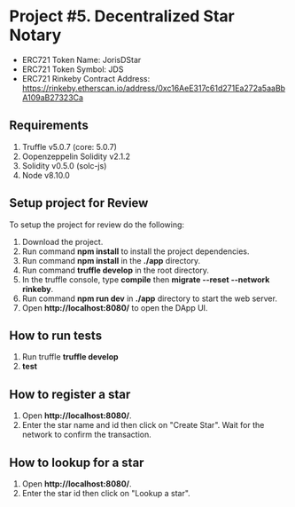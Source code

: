 # Project #5. Decentralized Star Notary

* ERC721 Token Name: JorisDStar
* ERC721 Token Symbol: JDS
* ERC721 Rinkeby Contract Address: https://rinkeby.etherscan.io/address/0xc16AeE317c61d271Ea272a5aaBbA109aB27323Ca

## Requirements
1. Truffle v5.0.7 (core: 5.0.7)
2. Oopenzeppelin Solidity v2.1.2
3. Solidity v0.5.0 (solc-js)
4. Node v8.10.0

## Setup project for Review

To setup the project for review do the following:
1. Download the project.
2. Run command __npm install__ to install the project dependencies.
3. Run command __npm install__ in the __./app__ directory.
4. Run command __truffle develop__ in the root directory.
5. In the truffle console, type __compile__ then __migrate --reset --network rinkeby__.
4. Run command __npm run dev__ in __./app__ directory to start the web server.
6. Open __http://localhost:8080/__ to open the DApp UI.

## How to run tests

1. Run truffle __truffle develop__
2. __test__

## How to register a star

1. Open __http://localhost:8080/__. 
2. Enter the star name and id then click on "Create Star". Wait for the network to confirm the transaction.

## How to lookup for a star

1. Open __http://localhost:8080/__. 
2. Enter the star id then click on "Lookup a star".

